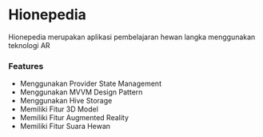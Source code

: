 # Hionepedia

Hionepedia merupakan aplikasi pembelajaran hewan langka menggunakan teknologi AR <br>

### Features

- Menggunakan Provider State Management
- Menggunakan MVVM Design Pattern
- Menggunakan Hive Storage
- Memiliki Fitur 3D Model
- Memiliki Fitur Augmented Reality
- Memiliki Fitur Suara Hewan

<!-- ### Preview -->

<!-- |                                                       |                                                 |
| ----------------------------------------------------- | ----------------------------------------------- |
| Splash Page                                           | Login Page                                      |
| ![Splash Page](assets/github-prev/splashview.png)     | ![Login Page](assets/github-prev/loginview.png) |
| Register Page                                         | Home Page                                       |
| ![Register Page](assets/github-prev/registerview.png) | ![Home Page](assets/github-prev/homeview.png)   | -->
